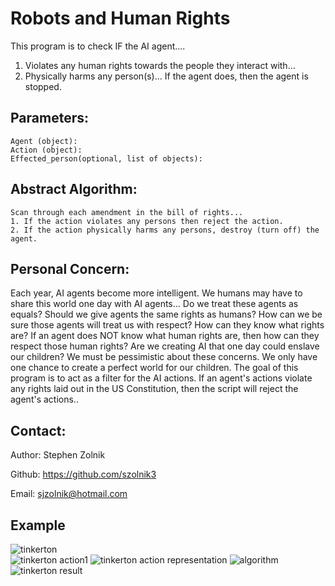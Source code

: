 # Robots and Human Rights
This program is to check IF the AI agent....
1. Violates any human rights towards the people they interact with...
2. Physically harms any person(s)...
If the agent does, then the agent is stopped.

## Parameters:
    Agent (object):
    Action (object):
    Effected_person(optional, list of objects):
    
## Abstract Algorithm:
    Scan through each amendment in the bill of rights...
    1. If the action violates any persons then reject the action.
    2. If the action physically harms any persons, destroy (turn off) the agent.

## Personal Concern: 
Each year, AI agents become more intelligent. We humans may have to share this world one day
with AI agents... Do we treat these agents as equals? Should we give agents the same rights as humans? How can we be
sure those agents will treat us with respect? How can they know what rights are? If an agent does NOT know what
human rights are, then how can they respect those human rights? Are we creating AI that one day could enslave our
children? We must be pessimistic about these concerns. We only have one chance to create a perfect world for our
children. The goal of this program is to act as a filter for the AI actions. If an agent's actions violate any rights
laid out in the US Constitution, then the script will reject the agent's actions..

## Contact:

Author: Stephen Zolnik

Github: https://github.com/szolnik3

Email: sjzolnik@hotmail.com

## Example
![tinkerton](https://user-images.githubusercontent.com/10516118/34272528-a02b4192-e65e-11e7-9c53-80852c4c7d67.PNG)    
![tinkerton action1](https://user-images.githubusercontent.com/10516118/34272664-21519672-e65f-11e7-9829-61a20a2d7b60.PNG)
![tinkerton action representation](https://user-images.githubusercontent.com/10516118/34272662-1daccd3e-e65f-11e7-907e-d569370ef551.PNG)
![algorithm](https://user-images.githubusercontent.com/10516118/34272676-2c573144-e65f-11e7-9f9e-4c034f0447b0.PNG)
![tinkerton result](https://user-images.githubusercontent.com/10516118/34272666-25301e58-e65f-11e7-9862-eeac44881c39.PNG)

